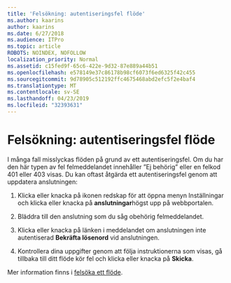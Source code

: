 ```yaml
---
title: 'Felsökning: autentiseringsfel flöde'
ms.author: kaarins
author: kaarins
ms.date: 6/27/2018
ms.audience: ITPro
ms.topic: article
ROBOTS: NOINDEX, NOFOLLOW
localization_priority: Normal
ms.assetid: c15fed9f-65c6-422e-9d32-87e889a44b51
ms.openlocfilehash: e578149e37c86178b98cf6073f6ed6325f42c455
ms.sourcegitcommit: 9d78905c512192ffc4675468abd2efc5f2e4baf4
ms.translationtype: MT
ms.contentlocale: sv-SE
ms.lasthandoff: 04/23/2019
ms.locfileid: "32393631"
---
```

# <a name="troubleshoot-flow-authentication-errors"></a>Felsökning: autentiseringsfel flöde

I många fall misslyckas flöden på grund av ett autentiseringsfel. Om du har den här typen av fel felmeddelandet innehåller ”Ej behörig” eller en felkod 401 eller 403 visas. Du kan oftast åtgärda ett autentiseringsfel genom att uppdatera anslutningen:
  
1. Klicka eller knacka på ikonen redskap för att öppna menyn Inställningar och klicka eller knacka på **anslutningar**högst upp på webbportalen.
    
2. Bläddra till den anslutning som du såg obehörig felmeddelandet.
    
3. Klicka eller knacka på länken i meddelandet om anslutningen inte autentiserad **Bekräfta lösenord** vid anslutningen. 
    
4. Kontrollera dina uppgifter genom att följa instruktionerna som visas, gå tillbaka till ditt flöde kör fel och klicka eller knacka på **Skicka**.
    
Mer information finns i [felsöka ett flöde](https://go.microsoft.com/fwlink/?linkid=872110).
  

